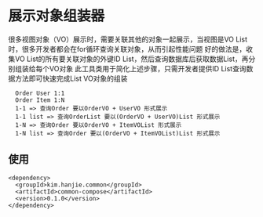# 展示对象组装器

很多视图对象（VO）展示时，需要关联其他的对象一起展示，当视图是VO List时，很多开发者都会在for循环查询关联对象，从而引起性能问题
好的做法是，收集VO List的所有要关联对象的外键ID List，然后查询数据库后获取数据List，再分别组装给每个VO对象
此工具类用于简化上述步骤，只需开发者提供ID List查询数据方法即可快速完成List VO对象的组装

~~~
  Order User 1:1
  Order Item 1:N
  1-1 => 查询Order 要以OrderVO + UserVO 形式展示
  1-1 list => 查询OrderList 要以(OrderVO + UserVO)List 形式展示
  1-N => 查询Order 要以OrderVO + ItemVOList 形式展示
  1-N list => 查询Order 要以(OrderVO + ItemVOList)List 形式展示
~~~

## 使用

~~~
<dependency>
  <groupId>kim.hanjie.common</groupId>
  <artifactId>common-compose</artifactId>
  <version>0.1.0</version>
</dependency>
~~~


